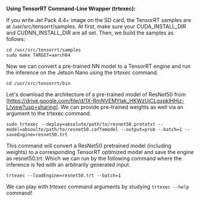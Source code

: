 **Using TensorRT Command-Line Wrapper (trtexec):**

If you write Jet Pack 4.4+ image on the SD card, the TensorRT samples are at /usr/src/tensorrt/samples. 
At first, make sure your CUDA_INSTALL_DIR and CUDNN_INSTALL_DIR are all set. Then, we build the samples as follows:
```
cd /usr/src/tensorrt/samples
sudo make TARGET=aarch64
```
Now we can convert a pre-trained NN model to a TensorRT engine and run the inference on the Jetson Nano using the *trtexec* command.
```
cd /usr/src/tensorrt/bin
```
Let's download the architecture of a pre-trained model of ResNet50 from [https://drive.google.com/file/d/1X-RmNVEMYlak_HKWzUjCLgxpklHHjz-L/view?usp=sharing].
We can provide pre-trained weights as well via an argument to the trtexec command.

```
sudo trtexec --deploy=absolute/path/to/resnet50.prototxt --model=absoulte/path/to/resnet50.caffemodel --output=prob --batch=1 --saveEngine=resnet50.trt
```
This command will convert a ResNet50 pretrained model (including weights) to a corresponding TensorRT optimized model and save the engine as resnet50.trt.
Which we can run by the following command where the inference is fed with an arbitrarily generated input.
```
trtexec --loadEngine=resnet50.trt --batch=1
```
We can play with *trtexec* command arguments by studying ```trtexec --help``` command!
